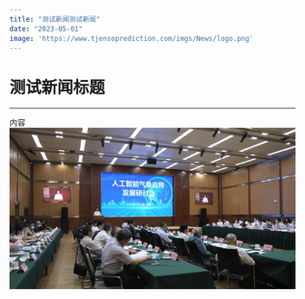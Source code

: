 ```yaml
---
title: "测试新闻测试新闻"
date: "2023-05-01"
image: 'https://www.tjensoprediction.com/imgs/News/logo.png'
---
```


# 测试新闻标题
___
内容
![这是图片](../assets/new2_img1.png)